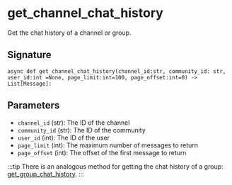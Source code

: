 # get_channel_chat_history

Get the chat history of a channel or group.

## Signature

`async def get_channel_chat_history(channel_id:str, community_id: str, user_id:int =None, page_limit:int=100, page_offset:int=0) -> List[Message]:`


## Parameters

- `channel_id` (str): The ID of the channel
- `community_id` (str): The ID of the community
- `user_id` (int): The ID of the user
- `page_limit` (int): The maximum number of messages to return
- `page_offset` (int): The offset of the first message to return


:::tip
There is an analogous method for getting the chat history of a group: [get_group_chat_history](/docs/api_reference/methods/get_group_chat_history).
:::


